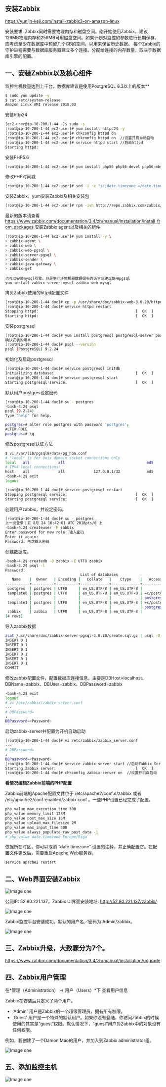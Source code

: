 ## 安装Zabbix

https://yunjin-keji.com/install-zabbix3-on-amazon-linux

安装要求: Zabbix同时需要物理内存和磁盘空间。刚开始使用Zabbix，建议128MB物理内存和256MB可用磁盘空间。如果计划对监控的参数进行长期保存，应考虑至少在数据库中预留几个GB的空间，以用来保留历史数据。 每个Zabbix的守护进程需要与数据库服务器建立多个连接。分配给连接的内存数量，取决于数据库引擎的配置。 

## 一、安装Zabbix以及核心组件

监控主机数量达到上千台，数据库建议是使用PostgreSQL 8.3以上的版本**

```bash
$ sudo yum update -y
$ cat /etc/system-release
Amazon Linux AMI release 2018.03
```

安装http24

```bash
[ec2-user@ip-10-200-1-44 ~]$ sudo -s
[root@ip-10-200-1-44 ec2-user]# yum install httpd24 -y
[root@ip-10-200-1-44 ec2-user]# chkconfig httpd on
[root@ip-10-200-1-44 ec2-user]# chkconfig httpd on  //设置开机自动启动
[root@ip-10-200-1-44 ec2-user]# service httpd start //启动httpd
Starting httpd: 

```

安装PHP5.6

```bash
[root@ip-10-200-1-44 ec2-user]# yum install php56 php56-devel php56-mbstring php56-mcrypt php56-pgsql php56-bcmath php56-gd php56-ldap -y
```

修改PHP时间戳

```bash
[root@ip-10-200-1-44 ec2-user]# sed -i -e "s/;date.timezone =/date.timezone = Asia\/Shanghai/g" /etc/php.ini
```

安装Zabbix，yum安装Zabbix及相关安装包

```bash
[root@ip-10-200-1-44 ec2-user]# rpm -ivh http://repo.zabbix.com/zabbix/3.0/rhel/6/x86_64/zabbix-release-3.0-1.el6.noarch.rpm
```

最新的版本请查看
https://www.zabbix.com/documentation/3.4/zh/manual/installation/install_from_packages
安装Zabbix agent以及相关的组件

```bash
[root@ip-10-200-1-44 ec2-user]# yum install -y \
> zabbix-agent \
> zabbix-web \
> zabbix-web-pgsql \
> zabbix-server-pgsql \
> zabbix-sender \
> zabbix-java-gateway \
> zabbix-get
```

```
也可以安装mysql引擎，但是生产环境机器数据很多的话官网建议使用pgsql
yum install zabbix-server-mysql zabbix-web-mysql
```

拷贝Zabbix使用的httpd配置文件

```bash
[root@ip-10-200-1-44 doc]# cp -p /usr/share/doc/zabbix-web-3.0.20/httpd24-example.conf /etc/httpd/conf.d/zabbix.conf
[root@ip-10-200-1-44 doc]# service httpd restart
Stopping httpd:                                            [  OK  ]
Starting httpd:                                            [  OK  ]
```

安装postgresql

```bash
[root@ip-10-200-1-44 doc]# yum install postgresql postgresql-server postgresql-devel postgresql-contrib -y
确认安装的版本
[root@ip-10-200-1-44 doc]# psql --version
psql (PostgreSQL) 9.2.24
```

初始化及启动postgresql

```bash
[root@ip-10-200-1-44 doc]# service postgresql initdb
Initializing database:                                     [  OK  ]
[root@ip-10-200-1-44 doc]# service postgresql start
Starting postgresql service:                               [  OK  ]
```

默认用户postgres设定密码

```bash
[root@ip-10-200-1-44 doc]# su - postgres
-bash-4.2$ psql
psql (9.2.24)
Type "help" for help.

postgres=# alter role postgres with password 'postgres';
ALTER ROLE
postgres=# \q
```

修改postgresql认证方法

```bash
$ vi /var/lib/pgsql9/data/pg_hba.conf
# "local" is for Unix domain socket connections only
local   all             all                                     md5
# IPv4 local connections:
host    all             all             127.0.0.1/32            md5
-bash-4.2$ exit
logout

[root@ip-10-200-1-44 doc]# service postgresql restart
Stopping postgresql service:                               [  OK  ]
Starting postgresql service:                               [  OK  ]
```

创建用户zabbix，并设定密码。

```bash
[root@ip-10-200-1-44 doc]# su - postgres
上一次登录：五 8月 24 16:42:01 UTC 2018pts/0 上
-bash-4.2$ createuser -P zabbix
Enter password for new role: 输入密码
Enter it again: 
Password: 再次输入密码
```

创建数据库。

```bash
-bash-4.2$ createdb -O zabbix -E UTF8 zabbix
-bash-4.2$ psql -l
Password:
                                  List of databases
   Name    |  Owner   | Encoding |   Collate   |    Ctype    |   Access privileges
-----------+----------+----------+-------------+-------------+-----------------------
 postgres  | postgres | UTF8     | en_US.UTF-8 | en_US.UTF-8 |
 template0 | postgres | UTF8     | en_US.UTF-8 | en_US.UTF-8 | =c/postgres          +
           |          |          |             |             | postgres=CTc/postgres
 template1 | postgres | UTF8     | en_US.UTF-8 | en_US.UTF-8 | =c/postgres          +
           |          |          |             |             | postgres=CTc/postgres
 zabbix    | zabbix   | UTF8     | en_US.UTF-8 | en_US.UTF-8 |
(4 rows)
```

导入zabbix数据

```bash
zcat /usr/share/doc/zabbix-server-pgsql-3.0.20/create.sql.gz | psql -U zabbix zabbix -W
INSERT 0 1
INSERT 0 1
INSERT 0 1
INSERT 0 1
INSERT 0 1
INSERT 0 1
COMMIT
```

修改zabbix配置文件，配置数据库连接信息，主要是DBHost=localhost、DBName=zabbix、DBUser=zabbix、DBPassword=zabbix

```bash
-bash-4.2$ exit
logout
# vi /etc/zabbix/zabbix_server.conf
---
# DBPassword=
↓
DBPassword=<Password>
```

启动zabbix-server并配置为开机自动启动

```bash
[root@ip-10-200-1-44 doc]# vi /etc/zabbix/zabbix_server.conf
---
# DBPassword=
↓
DBPassword=<Password>
[root@ip-10-200-1-44 doc]# service zabbix-server start //启动Zabbix Server进程 
Starting Zabbix server:                                    [  OK  ]
[root@ip-10-200-1-44 doc]# chkconfig zabbix-server on  //设置开机自启动
```

**看情况编辑Zabbix前端的PHP配置**

Zabbix前端的Apache配置文件位于 /etc/apache2/conf.d/zabbix 或者 /etc/apache2/conf-enabled/zabbix.conf 。一些PHP设置已经完成了配置。

```bash
php_value max_execution_time 300
php_value memory_limit 128M
php_value post_max_size 16M
php_value upload_max_filesize 2M
php_value max_input_time 300
php_value always_populate_raw_post_data -1
# php_value date.timezone Europe/Riga
```

依据所在时区，你可以取消 “date.timezone” 设置的注释，并正确配置它。在配置文件更改后，需要重启Apache Web服务器。

```bash
service apache2 restart
```

## 二、Web界面安装Zabbix

![Image one](image/01.png)

公网IP: 52.80.221.137，Zabbix UI界面安装地址: http://52.80.221.137/zabbix/

![Image one](image/02.png)

Zabbix监控平台安装成功。默认的用户名／密码为 Admin/zabbix。

![Image one](image/03.png)

## 三、Zabbix升级，大致骤分为7个。

https://www.zabbix.com/documentation/3.4/zh/manual/installation/upgrade

## 四、Zabbix用户管理

在*管理（Administration） → 用户（Users）*下 查看用户信息

 Zabbix在安装后只定义了两个用户。 

-  'Admin' 用户是Zabbix的一个超级管理员，拥有所有权限。 
-  'Guest' 用户是一个特殊的默认用户。如果你没有登陆，你访问Zabbix的时候使用的其实是“guest”权限。默认情况下，“guest”用户对Zabbix中的对象没有任何权限。

例如，我创建了一个Damon Mao的用户，并加入到Zabbix administrator组。

![Image one](image/04.png)

## 五、添加监控主机

![Image one](image/05.png)

